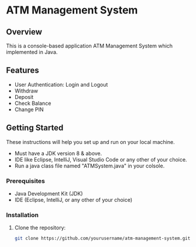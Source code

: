 # ATM Management System

## Overview

This is a console-based application ATM Management System which implemented in Java.

## Features

- User Authentication: Login and Logout
- Withdraw
- Deposit
- Check Balance
- Change PIN

## Getting Started

These instructions will help you set up and run on your local machine.
- Must have a JDK version 8 & above.
- IDE like Eclipse, IntelliJ, Visual Studio Code or any other of your choice.
- Run a java class file named "ATMSystem.java" in your colsole.

### Prerequisites

- Java Development Kit (JDK)
- IDE (Eclipse, IntelliJ, or any other of your choice)

### Installation

1. Clone the repository:

   ```bash
   git clone https://github.com/yourusername/atm-management-system.git
